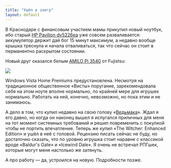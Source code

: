 ```yaml
---
title: "Ушёл в заигр"
layout: default 
---
```

В Краснодаре с финансовым участием мамы прикупил новый ноутбук, ибо старый [HP Pavilion dv5226ea](http://h10025.www1.hp.com/ewfrf/wc/product?lc=ru&dlc=ru&cc=ru&lang=ru&product=3216182&) уже совсем разваливается: аккумулятор держит дай бог 15 минут максимум, а недавно вообще крышка треснула и начала отваливаться, так что сейчас он стоит в перманентно раскрытом состоянии.

Новый друг оказался белым [AMILO Pi 3540](http://uk.ts.fujitsu.com/home/products/notebooks/amilo_pi_3540.html) от Fujistsu:

[![](http://uk.ts.fujitsu.com/Resources/103/1656298899.jpg)](http://uk.ts.fujitsu.com/home/products/notebooks/amilo_pi_3540.html)

  
Windows Vista Home Premiums предустановлена. Несмотря на традиционное общественное «Висты» поругание, зарекомендовала себя на этом ноуте вполне нормально, по крайней мере для игрушек нормально. Работать на ней, конечно, невозможно, но пока этим и не занимаюсь.

А дело в том, что купил недавно на свою голову «[Ведьмака](http://www.thewitcher.com/)». Ждал я его давно, но когда он наконец вышел я испугался приличных для меня на тот момент системных требований и решил повременить с покупкой чтобы не портить впечатление. Теперь же купил «The Witcher: Enhanced Edition» и ушёл в неё с головой. Рецензию писать сейчас не буду, но достаточно сказать, что по уровню игрушка стоит наравне с классикой вроде «Baldur's Gate» и «Icewind Dale». Я очень не встречал РПГшек, которые могут меня настолько же затянуть.

А про работу — да, устроился на новую. Подробности позже.
